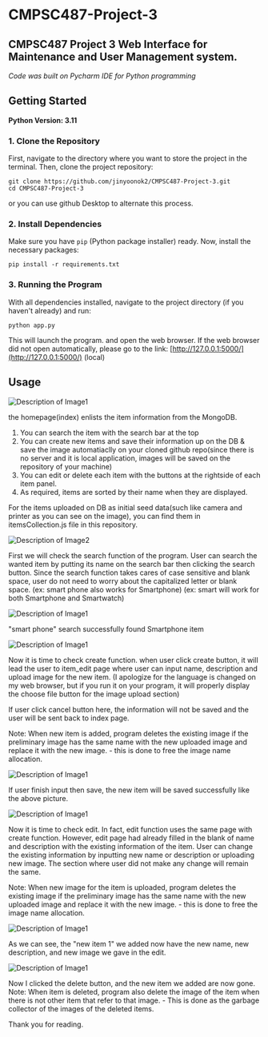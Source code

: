 # CMPSC487-Project-3
## CMPSC487 Project 3 Web Interface for Maintenance and User Management system.

_Code was built on Pycharm IDE for Python programming_

## Getting Started

**Python Version: 3.11**

### 1. Clone the Repository
First, navigate to the directory where you want to store the project in the terminal. Then, clone the project repository:

```
git clone https://github.com/jinyoonok2/CMPSC487-Project-3.git
cd CMPSC487-Project-3
```

or you can use github Desktop to alternate this process.

### 2. Install Dependencies
Make sure you have `pip` (Python package installer) ready. Now, install the necessary packages:

```
pip install -r requirements.txt
```

### 3. Running the Program
With all dependencies installed, navigate to the project directory (if you haven't already) and run:

```
python app.py
```

This will launch the program. and open the web browser. If the web browser did not open automatically,
please go to the link: [http://127.0.0.1:5000/](http://127.0.0.1:5000/) (local)

## Usage

![Description of Image1](github_images/1.png)

the homepage(index) enlists the item information from the MongoDB.
1) You can search the item with the search bar at the top
2) You can create new items and save their information up on the DB & save the image automatiaclly on your cloned github repo(since there is no server and it is local application, images will be saved on the repository of your machine)
3) You can edit or delete each item with the buttons at the rightside of each item panel.
4) As required, items are sorted by their name when they are displayed.

For the items uploaded on DB as initial seed data(such like camera and printer as you can see on the image), you can find them in itemsCollection.js file in this repository.

![Description of Image2](github_images/2.png)

First we will check the search function of the program.
User can search the wanted item by putting its name on the search bar then clicking the search button.
Since the search function takes cares of case sensitive and blank space, user do not need to worry about the capitalized letter or blank space.
(ex: smart phone also works for Smartphone)
(ex: smart will work for both Smartphone and Smartwatch)

![Description of Image1](github_images/3.png)

"smart phone" search successfully found Smartphone item

![Description of Image1](github_images/4.png)

Now it is time to check create function.
when user click create button, it will lead the user to item_edit page where user can input name, description and upload image for the new item. (I apologize for the language is changed on my web browser, but if you run it on your program, it will properly display the choose file button for the image upload section)

If user click cancel button here, the information will not be saved and the user will be sent back to index page.

Note:
When new item is added, program deletes the existing image if the preliminary image has the same name with the new uploaded image and replace it with the new image. - this is done to free the image name allocation.

![Description of Image1](github_images/5.png)

If user finish input then save, the new item will be saved successfully like the above picture.

![Description of Image1](github_images/6.png)

Now it is time to check edit.
In fact, edit function uses the same page with create function.
However, edit page had already filled in the blank of name and description with the existing information of the item.
User can change the existing information by inputting new name or description or uploading new image.
The section where user did not make any change will remain the same.

Note:
When new image for the item is uploaded, program deletes the existing image if the preliminary image has the same name with the new uploaded image and replace it with the new image. - this is done to free the image name allocation.

![Description of Image1](github_images/7.png)

As we can see, the "new item 1" we added now have the new name, new description, and new image we gave in the edit.

![Description of Image1](github_images/8.png)

Now I clicked the delete button, and the new item we added are now gone.
Note:
When item is deleted, program also delete the image of the item when there is not other item that refer to that image. - This is done as the garbage collector of the images of the deleted items.

Thank you for reading.
